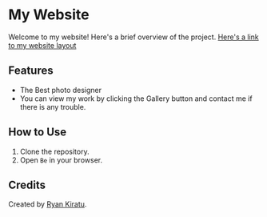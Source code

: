 # My Website

Welcome to my website! Here's a brief overview of the project.
[Here's a link to my website layout](https://www.figma.com/design/TSTeTVmjDwb9dSTx23QQdc/Untitled?node-id=0-1&t=n4NCewV63zGz66VU-1)

## Features
- The Best photo designer 
- You can view my work by clicking the Gallery button and contact me if there is any trouble.


## How to Use
1. Clone the repository.
2. Open `Be` in your browser.

## Credits
Created by [Ryan Kiratu](https://github.com/geekinryxnn/photography).
